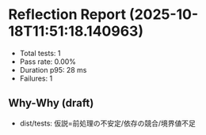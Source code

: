 # Reflection Report (2025-10-18T11:51:18.140963)

- Total tests: 1
- Pass rate: 0.00%
- Duration p95: 28 ms
- Failures: 1

## Why-Why (draft)
- dist/tests: 仮説=前処理の不安定/依存の競合/境界値不足
